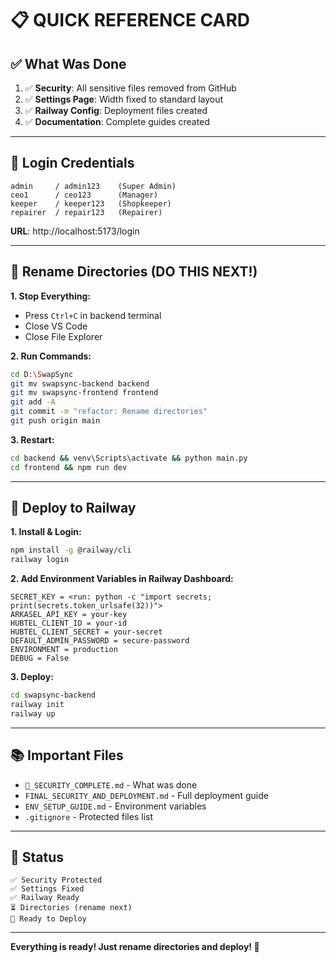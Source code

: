 # 📋 QUICK REFERENCE CARD

## ✅ What Was Done

1. ✅ **Security**: All sensitive files removed from GitHub
2. ✅ **Settings Page**: Width fixed to standard layout
3. ✅ **Railway Config**: Deployment files created
4. ✅ **Documentation**: Complete guides created

---

## 🔐 Login Credentials

```
admin     / admin123    (Super Admin)
ceo1      / ceo123      (Manager)
keeper    / keeper123   (Shopkeeper)
repairer  / repair123   (Repairer)
```

**URL**: http://localhost:5173/login

---

## 📁 Rename Directories (DO THIS NEXT!)

**1. Stop Everything:**
- Press `Ctrl+C` in backend terminal
- Close VS Code
- Close File Explorer

**2. Run Commands:**
```bash
cd D:\SwapSync
git mv swapsync-backend backend
git mv swapsync-frontend frontend
git add -A
git commit -m "refactor: Rename directories"
git push origin main
```

**3. Restart:**
```bash
cd backend && venv\Scripts\activate && python main.py
cd frontend && npm run dev
```

---

## 🚂 Deploy to Railway

**1. Install & Login:**
```bash
npm install -g @railway/cli
railway login
```

**2. Add Environment Variables in Railway Dashboard:**
```
SECRET_KEY = <run: python -c "import secrets; print(secrets.token_urlsafe(32))">
ARKASEL_API_KEY = your-key
HUBTEL_CLIENT_ID = your-id
HUBTEL_CLIENT_SECRET = your-secret
DEFAULT_ADMIN_PASSWORD = secure-password
ENVIRONMENT = production
DEBUG = False
```

**3. Deploy:**
```bash
cd swapsync-backend
railway init
railway up
```

---

## 📚 Important Files

- `🔐_SECURITY_COMPLETE.md` - What was done
- `FINAL_SECURITY_AND_DEPLOYMENT.md` - Full deployment guide
- `ENV_SETUP_GUIDE.md` - Environment variables
- `.gitignore` - Protected files list

---

## 🎯 Status

```
✅ Security Protected
✅ Settings Fixed
✅ Railway Ready
⏳ Directories (rename next)
🚂 Ready to Deploy
```

---

**Everything is ready! Just rename directories and deploy! 🚀**

